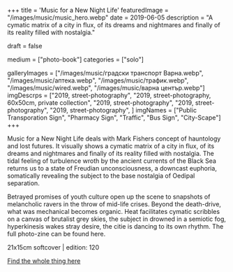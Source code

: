 +++
title = 'Music for a New Night Life'
featuredImage = "/images/music/music_hero.webp"
date = 2019-06-05
description = "A cymatic matrix of a city in flux, of its dreams and nightmares and finally of its reality filled with nostalgia."

draft = false

medium = ["photo-book"]
categories = ["solo"]

galleryImages = ["/images/music/градски транспорт Варна.webp", "/images/music/аптека.webp", "/images/music/трафик.webp", "/images/music/wired.webp", "/images/music/варна център.webp"]
imgDescrps = ["2019, street-photography", "2019, street-photography, 60x50cm, private collection", "2019, street-photography", "2019, street-photography", "2019, street-photography", ]
imgNames = ["Public Transporation Sign", "Pharmacy Sign", "Traffic", "Bus Sign", "City-Scape"]
+++

Music for a New Night Life deals with Mark Fishers concept of hauntology and lost futures. It visually shows a cymatic matrix of a city in flux, of its dreams and nightmares and finally of its reality filled with nostalgia. The tidal feeling of turbulence wroth by the ancient currents of the Black Sea returns us to a state of Freudian unconsciousness, a downcast euphoria, somatically revealing the subject to the base nostalgia of Oedipal separation.

Betrayed promises of youth culture open up the scene to snapshots of melancholic ravers in the throw of mid-life crises. Beyond the death-drive, what was mechanical becomes organic. Heat facilitates cymatic scribbles on a canvas of brutalist grey skies, the subject in drowned in a semiotic fog, hyperkinesis wakes stray desire, the citie is dancing to its own rhythm. The full photo-zine can be found here.

21x15cm softcover | edition: 120

[Find the whole thing here](https://ia801908.us.archive.org/5/items/mnnf_web/mnnf_web.pdf)